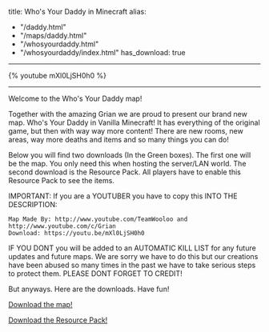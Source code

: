 title: Who's Your Daddy in Minecraft
alias:
  - "/daddy.html"
  - "/maps/daddy.html"
  - "/whosyourdaddy.html"
  - "/whosyourdaddy/index.html"
has_download: true
---

{% youtube mXl0LjSH0h0 %}

----

Welcome to the Who's Your Daddy map!

Together with the amazing Grian we are proud to present our brand new map. Who's Your Daddy in Vanilla Minecraft!
It has everything of the original game, but then with way way more content! There are new rooms, new areas, way more deaths and items and
so many things you can do!

Below you will find two downloads (In the Green boxes). The first one will be the map. You only need this when hosting the server/LAN world.
The second download is the Resource Pack. All players have to enable this Resource Pack to see the items.

IMPORTANT: If you are a YOUTUBER you have to copy this INTO THE DESCRIPTION:

    Map Made By: http://www.youtube.com/TeamWooloo and http://www.youtube.com/c/Grian
    Download: https://youtu.be/mXl0LjSH0h0

IF YOU DONT you will be added to an AUTOMATIC KILL LIST for any future updates and future maps. We are sorry we have to do this but our
creations have been abused so many times in the past we have to take serious steps to protect them. PLEASE DONT FORGET TO CREDIT!

But anyways. Here are the downloads. Have fun!

<a class="download-link"
   href="https://www.mediafire.com/?95a2w5px55zti5y">
   Download the map!
</a>

<a class="download-link"
   href="https://www.mediafire.com/?9adpcp5jq25xkya">
   Download the Resource Pack!
</a>
